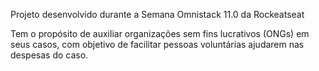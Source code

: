 Projeto desenvolvido durante a Semana Omnistack 11.0 da Rockeatseat

Tem o propósito de auxiliar organizações sem fins lucrativos (ONGs) em seus casos, com objetivo de facilitar pessoas voluntárias ajudarem nas despesas do caso. 
